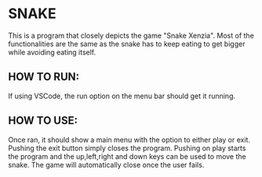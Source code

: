 # SNAKE

This is a program that closely depicts the game "Snake Xenzia". Most of the functionalities are the same as the snake has to keep eating to get bigger while avoiding eating itself. 

## HOW TO RUN:

If using VSCode, the run option on the menu bar should get it running.

## HOW TO USE:
Once ran, it should show a main menu with the option to either play or exit. Pushing the exit button simply closes the program. Pushing on play starts the program and the up,left,right and down keys can be used to move the snake. The game will automatically close once the user fails.
 
